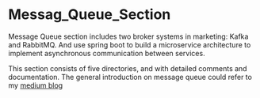 # Messag_Queue_Section
Message Queue section includes two broker systems in marketing: Kafka and RabbitMQ. And use spring boot to build a microservice architecture to implement asynchronous communication between services. 

This section consists of five directories, and with detailed comments and documentation. The general introduction on message queue could refer to my [medium blog](https://medium.com/@sudacgb/message-queue-a-complete-guide-aa956ada2e98) 
